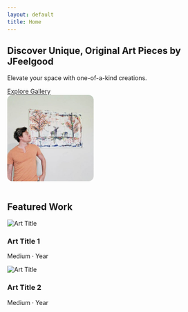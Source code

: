 ```yaml
---
layout: default
title: Home
---
```


<div class="hero-banner">
  <h2>Discover Unique, Original Art Pieces by JFeelgood</h2>
  <p>Elevate your space with one-of-a-kind creations.</p>
  <a class="cta-button" href="/shop.md">Explore Gallery</a>
</div>

<img src="assets/images/JFeelgood_portrait2.jpg" alt="Portrait_of_JFeelgood_01" style="max-width:200px;border-radius:12px;float:center;margin:0 1em 1em 0;" />


## Featured Work

<div class="gallery-grid">
  <!-- Example artwork cards -->
  <div class="artwork-card">
    <img src="/assets/images/art01.jpg" alt="Art Title" />
    <h3>Art Title 1</h3>
    <p>Medium · Year</p>
  </div>
  <div class="artwork-card">
    <img src="/assets/images/art02.jpg" alt="Art Title" />
    <h3>Art Title 2</h3>
    <p>Medium · Year</p>
  </div>
</div>
